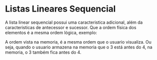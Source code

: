 # Listas Lineares Sequencial

A lista linear sequencial possui uma caracteristica adicional, além da caracteristicas de antecessor e sucessor. Que a ordem física dos elementos é a mesma ordem lógica, exemplo:

A ordem vista na memoria, é a mesma ordem que o usuario visualiza. Ou seja, quando o usuario armazena na memoria que o 3 está antes do 4, na memoria, o 3 também fica antes do 4.